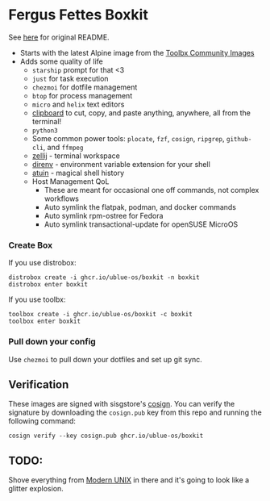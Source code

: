 # Fergus Fettes Boxkit

See [here](https://github.com/ublue-os/boxkit) for original README.

- Starts with the latest Alpine image from the [Toolbx Community Images](https://github.com/toolbx-images/images)
- Adds some quality of life
    - `starship` prompt for that <3
    - `just` for task execution
    - `chezmoi` for dotfile management
    - `btop` for process management
    - `micro` and `helix` text editors
    - [clipboard](https://github.com/Slackadays/Clipboard) to cut, copy, and paste anything, anywhere, all from the terminal! 
    - `python3` 
    - Some common power tools: `plocate`, `fzf`, `cosign`, `ripgrep`, `github-cli`, and `ffmpeg`
    - [zellij](https://github.com/zellij-org/zellij) - terminal workspace
    - [direnv](https://direnv.net/) - environment variable extension for your shell 
    - [atuin](https://github.com/ellie/atuin) - magical shell history
    - Host Management QoL
        - These are meant for occasional one off commands, not complex workflows
        - Auto symlink the flatpak, podman, and docker commands
        - Auto symlink rpm-ostree for Fedora
        - Auto symlink transactional-update for openSUSE MicroOS

### Create Box

If you use distrobox:

    distrobox create -i ghcr.io/ublue-os/boxkit -n boxkit
    distrobox enter boxkit
    
If you use toolbx:

    toolbox create -i ghcr.io/ublue-os/boxkit -c boxkit
    toolbox enter boxkit

### Pull down your config

Use `chezmoi` to pull down your dotfiles and set up git sync.


## Verification

These images are signed with sisgstore's [cosign](https://docs.sigstore.dev/cosign/overview/). You can verify the signature by downloading the `cosign.pub` key from this repo and running the following command:

    cosign verify --key cosign.pub ghcr.io/ublue-os/boxkit
    
## TODO:

Shove everything from [Modern UNIX](https://github.com/ibraheemdev/modern-unix) in there and it's going to look like a glitter explosion. 
